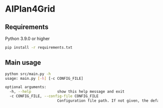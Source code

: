 # AIPlan4Grid

## Requirements

Python 3.9.0 or higher

```bash
pip install -r requirements.txt
```

## Main usage

```bash
python src/main.py -h
usage: main.py [-h] [-c CONFIG_FILE]

optional arguments:
  -h, --help            show this help message and exit
  -c CONFIG_FILE, --config-file CONFIG_FILE
                        Configuration file path. If not given, the default configuration file will be used.
```
